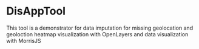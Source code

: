 # DisAppTool
This tool is a demonstrator for data imputation for missing geolocation and geoloction heatmap visualization with OpenLayers and data visualization with MorrisJS
